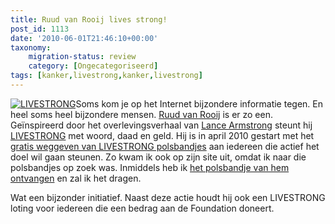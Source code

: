 ```yaml
---
title: Ruud van Rooij lives strong!
post_id: 1113
date: '2010-06-01T21:46:10+00:00'
taxonomy:
    migration-status: review
    category: [Ongecategoriseerd]
tags: [kanker,livestrong,kanker,livestrong]
---
```

[![LIVESTRONG](/wp-content/uploads/2010/06/livestrong-150x150.jpg "livestrong")](/wp-content/uploads/2010/06/livestrong.jpg)Soms kom je op het Internet bijzondere informatie tegen. En heel soms heel bijzondere mensen. [Ruud van Rooij](http://ruudvanrooij.wordpress.com/) is er zo een. Geïnspireerd door het overlevingsverhaal van [Lance Armstrong](http://nl.wikipedia.org/wiki/Lance_Armstrong) steunt hij [LIVESTRONG](http://www.livestrong.org/) met woord, daad en geld. Hij is in april 2010 gestart met het [gratis weggeven van LIVESTRONG polsbandjes](http://ruudvanrooij.wordpress.com/2010/04/11/live-strong/) aan iedereen die actief het doel wil gaan steunen. Zo kwam ik ook op zijn site uit, omdat ik naar die polsbandjes op zoek was. Inmiddels heb ik [het polsbandje van hem ontvangen](http://twitter.com/rbregt/status/15187246677) en zal ik het dragen.

Wat een bijzonder initiatief. Naast deze actie houdt hij ook een LIVESTRONG loting voor iedereen die een bedrag aan de Foundation doneert.